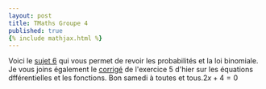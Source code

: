 ```yaml
---
layout: post
title: TMaths Groupe 4
published: true
{% include mathjax.html %}
---
```


Voici le [sujet 6](https://github.com/raveluz/raveluz.github.io/blob/master/pdf/Jour5.pdf) qui vous permet de revoir les probabilités et la loi binomiale. 
Je vous joins également le [corrigé](https://github.com/raveluz/raveluz.github.io/blob/master/pdf/Correction.Jour5.pdf) de l'exercice 5 d'hier sur les équations dfférentielles et les fonctions. Bon samedi à toutes et tous.$2x+4=0$


